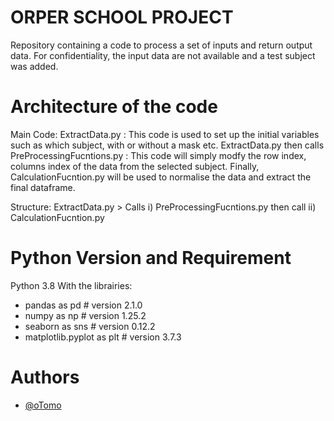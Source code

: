 # ORPER SCHOOL PROJECT

Repository containing a code to process a set of inputs and return output data. For confidentiality, the input data are not available and a test subject was added.

# Architecture of the code
Main Code: ExtractData.py : This code is used to set up the initial variables such as which subject, with or without a mask etc.
ExtractData.py then calls PreProcessingFucntions.py : This code will simply modfy the row index, columns index of the data from the selected subject. 
Finally, CalculationFucntion.py will be used to normalise the data and extract the final dataframe.

Structure: ExtractData.py > Calls i) PreProcessingFucntions.py then call ii) CalculationFucntion.py 

# Python Version and Requirement
Python 3.8
With the librairies:
  - pandas as pd # version 2.1.0
  - numpy as np # version 1.25.2
  - seaborn as sns # version 0.12.2
  - matplotlib.pyplot as plt # version 3.7.3

# Authors
- [@oTomo](https://www.github.com/Thomas-Paul-Fr)
